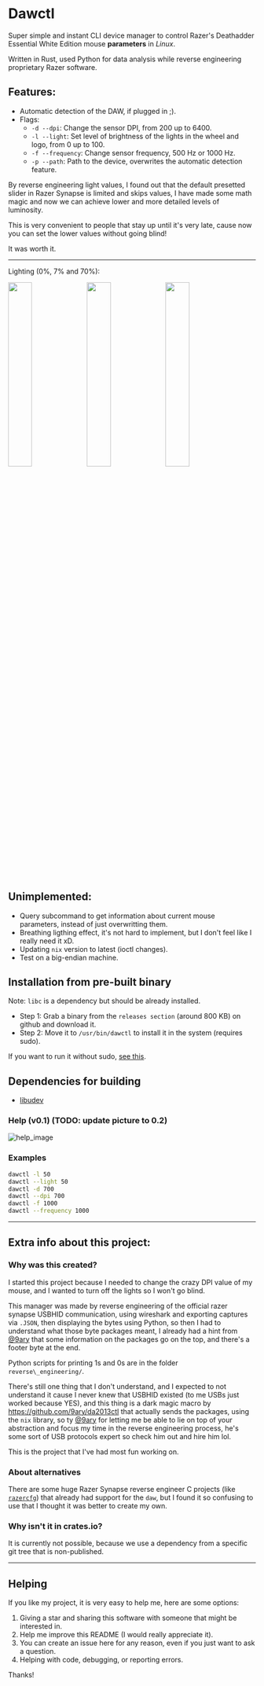 # Dawctl
Super simple and instant CLI device manager to control Razer's Deathadder Essential White Edition mouse **parameters** in _Linux_.

Written in Rust, used Python for data analysis while reverse engineering proprietary Razer software.

## Features:
- Automatic detection of the DAW, if plugged in ;).
- Flags:
  - `-d --dpi`: Change the sensor DPI, from 200 up to 6400.
  - `-l --light`: Set level of brightness of the lights in the wheel and logo, from 0 up to 100.
  - `-f --frequency`: Change sensor frequency, 500 Hz or 1000 Hz.
  - `-p --path`: Path to the device, overwrites the automatic detection feature.

By reverse engineering light values, I found out that the default presetted slider in Razer Synapse is limited and skips values, I have made some math magic and now we can achieve lower and more detailed levels of luminosity.

This is very convenient to people that stay up until it's very late, cause now you can set the lower values without going blind!

It was worth it.

---

Lighting (0%, 7% and 70%):
<p float="left">
  <img src="https://i.imgur.com/8XviPEf.jpg" width="31%" />
  <img src="https://i.imgur.com/MkZTpcB.jpg" width="31%" />
  <img src="https://i.imgur.com/Arrm9SC.jpg" width="31%" />
</p>

## Unimplemented:
- Query subcommand to get information about current mouse parameters, instead of just overwritting them.
- Breathing ligthing effect, it's not hard to implement, but I don't feel like I really need it xD.
- Updating `nix` version to latest (ioctl changes).
- Test on a big-endian machine.

## Installation from pre-built binary
Note: `libc` is a dependency but should be already installed.

 - Step 1: Grab a binary from the `releases section` (around 800 KB) on github and download it.
 - Step 2: Move it to `/usr/bin/dawctl` to install it in the system (requires sudo).

If you want to run it without sudo, [see this](https://github.com/marcospb19/dawctl/wiki/Running-without-sudo).

## Dependencies for building

- [libudev](https://github.com/dcuddeback/libudev-sys)

### Help (v0.1) (TODO: update picture to 0.2)
![help_image](https://user-images.githubusercontent.com/38900226/91664272-72e01880-eac4-11ea-8a41-8f03c463c520.png)

### Examples
```sh
dawctl -l 50
dawctl --light 50
dawctl -d 700
dawctl --dpi 700
dawctl -f 1000
dawctl --frequency 1000
```
---

## Extra info about this project:
### Why was this created?

I started this project because I needed to change the crazy DPI value of my mouse, and I wanted to turn off the lights so I won't go blind.

This manager was made by reverse engineering of the official razer synapse USBHID communication, using wireshark and exporting captures via `.JSON`, then displaying the bytes using Python, so then I had to understand what those byte packages meant, I already had a hint from [@9ary](https://github.com/9ary) that some information on the packages go on the top, and there's a footer byte at the end.

Python scripts for printing 1s and 0s are in the folder `reverse\_engineering/`.

There's still one thing that I don't understand, and I expected to not understand it cause I never knew that USBHID existed (to me USBs just worked because YES), and this thing is a dark magic macro by https://github.com/9ary/da2013ctl that actually sends the packages, using the `nix` library, so ty [@9ary](https://github.com/9ary) for letting me be able to lie on top of your abstraction and focus my time in the reverse engineering process, he's some sort of USB protocols expert so check him out and hire him lol.

This is the project that I've had most fun working on.

### About alternatives
There are some huge Razer Synapse reverse engineer C projects (like [`razercfg`](https://github.com/mbuesch/razer)) that already had support for the `daw`, but I found it so confusing to use that I thought it was better to create my own.

### Why isn't it in crates.io?
It is currently not possible, because we use a dependency from a specific git tree that is non-published.

---

## Helping
If you like my project, it is very easy to help me, here are some options:

1. Giving a star and sharing this software with someone that might be interested in.
2. Help me improve this README (I would really appreciate it).
3. You can create an issue here for any reason, even if you just want to ask a question.
4. Helping with code, debugging, or reporting errors.

Thanks!
